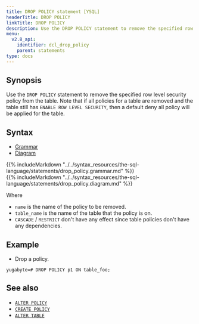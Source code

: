 ```yaml
---
title: DROP POLICY statement [YSQL]
headerTitle: DROP POLICY
linkTitle: DROP POLICY
description: Use the DROP POLICY statement to remove the specified row level security policy from the table.
menu:
  v2.8_api:
    identifier: dcl_drop_policy
    parent: statements
type: docs
---
```


## Synopsis

Use the `DROP POLICY` statement to remove the specified row level security policy from the table. Note that if all
policies for a table are removed and the table still has `ENABLE ROW LEVEL SECURITY`, then a default
deny all policy will be applied for the table.

## Syntax

<ul class="nav nav-tabs nav-tabs-yb">
  <li >
    <a href="#grammar" class="nav-link active" id="grammar-tab" data-toggle="tab" role="tab" aria-controls="grammar" aria-selected="true">
      <i class="fa-solid fa-file-lines" aria-hidden="true"></i>
      Grammar
    </a>
  </li>
  <li>
    <a href="#diagram" class="nav-link" id="diagram-tab" data-toggle="tab" role="tab" aria-controls="diagram" aria-selected="false">
      <i class="fa-solid fa-diagram-project" aria-hidden="true"></i>
      Diagram
    </a>
  </li>
</ul>

<div class="tab-content">
  <div id="grammar" class="tab-pane fade show active" role="tabpanel" aria-labelledby="grammar-tab">
  {{% includeMarkdown "../../syntax_resources/the-sql-language/statements/drop_policy.grammar.md" %}}
  </div>
  <div id="diagram" class="tab-pane fade" role="tabpanel" aria-labelledby="diagram-tab">
  {{% includeMarkdown "../../syntax_resources/the-sql-language/statements/drop_policy.diagram.md" %}}
  </div>
</div>

Where

- `name` is the name of the policy to be removed.
- `table_name` is the name of the table that the policy is on.
- `CASCADE` / `RESTRICT` don't have any effect since table policies don't have any dependencies.

## Example

- Drop a policy.

```plpgsql
yugabyte=# DROP POLICY p1 ON table_foo;
```

## See also

- [`ALTER POLICY`](../dcl_alter_policy)
- [`CREATE POLICY`](../dcl_create_policy)
- [`ALTER TABLE`](../ddl_alter_table)
